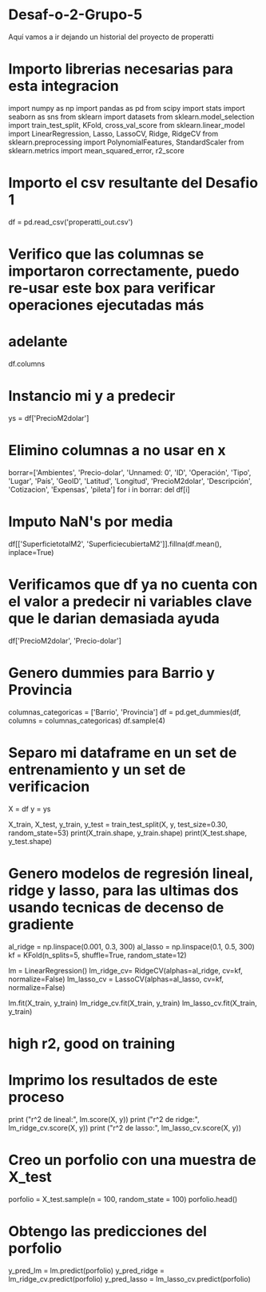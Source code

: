 # Desaf-o-2-Grupo-5
Aquí vamos a ir dejando un historial del proyecto de properatti

# Importo librerias necesarias para esta integracion

import numpy as np
import pandas as pd
from scipy import stats
import seaborn as sns
from sklearn import datasets
from sklearn.model_selection import train_test_split, KFold, cross_val_score
from sklearn.linear_model import LinearRegression, Lasso, LassoCV, Ridge, RidgeCV
from sklearn.preprocessing import PolynomialFeatures, StandardScaler
from sklearn.metrics import mean_squared_error, r2_score

# Importo el csv resultante del Desafio 1

df = pd.read_csv('properatti_out.csv')

# Verifico que las columnas se importaron correctamente, puedo re-usar este box para verificar operaciones ejecutadas más
# adelante

df.columns

# Instancio mi y a predecir

ys = df['PrecioM2dolar']

# Elimino columnas a no usar en x

borrar=['Ambientes', 'Precio-dolar', 'Unnamed: 0', 'ID', 'Operación', 'Tipo', 'Lugar', 'País', 'GeoID', 'Latitud', 'Longitud', 'PrecioM2dolar', 'Descripción', 'Cotizacion', 'Expensas', 'pileta']
for i in borrar:
    del df[i]

# Imputo NaN's por media

df[['SuperficietotalM2', 'SuperficiecubiertaM2']].fillna(df.mean(), inplace=True)

# Verificamos que df ya no cuenta con el valor a predecir ni variables clave que le darian demasiada ayuda

df['PrecioM2dolar', 'Precio-dolar']

# Genero dummies para Barrio y Provincia

columnas_categoricas = ['Barrio', 'Provincia']
df = pd.get_dummies(df, columns = columnas_categoricas)
df.sample(4)

# Separo mi dataframe en un set de entrenamiento y un set de verificacion

X = df
y = ys

X_train, X_test, y_train, y_test = train_test_split(X, y, test_size=0.30, random_state=53)
print(X_train.shape, y_train.shape)
print(X_test.shape, y_test.shape)

# Genero modelos de regresión lineal, ridge y lasso, para las ultimas dos usando tecnicas de decenso de gradiente

al_ridge = np.linspace(0.001, 0.3, 300)
al_lasso = np.linspace(0.1, 0.5, 300)
kf = KFold(n_splits=5, shuffle=True, random_state=12)

lm = LinearRegression()
lm_ridge_cv= RidgeCV(alphas=al_ridge, cv=kf, normalize=False)
lm_lasso_cv = LassoCV(alphas=al_lasso, cv=kf, normalize=False)

lm.fit(X_train, y_train)
lm_ridge_cv.fit(X_train, y_train)
lm_lasso_cv.fit(X_train, y_train)

# high r2, good on training

# Imprimo los resultados de este proceso

print ("r^2 de lineal:", lm.score(X, y))
print ("r^2 de ridge:", lm_ridge_cv.score(X, y))
print ("r^2 de lasso:", lm_lasso_cv.score(X, y))

# Creo un porfolio con una muestra de X_test
porfolio = X_test.sample(n = 100, random_state = 100)
porfolio.head()

# Obtengo las predicciones del porfolio
y_pred_lm = lm.predict(porfolio)
y_pred_ridge = lm_ridge_cv.predict(porfolio)
y_pred_lasso = lm_lasso_cv.predict(porfolio)
